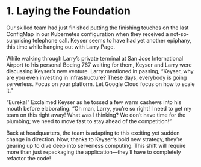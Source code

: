 # 1. Laying the Foundation

Our skilled team had just finished putting the finishing touches on the last ConfigMap in our Kubernetes configuration when they received a not-so-surprising telephone call. Keyser seems to have had yet another epiphany, this time while hanging out with Larry Page.

While walking through Larry’s private terminal at San Jose International Airport to his personal Boeing 767 waiting for them, Keyser and Larry were discussing Keyser’s new venture. Larry mentioned in passing, “Keyser, why are you even investing in infrastructure? These days, everybody is going serverless. Focus on your platform. Let Google Cloud focus on how to scale it.”

“Eureka!” Exclaimed Keyser as he tossed a few warm cashews into his mouth before elaborating. “Oh man, Larry, you’re so right! I need to get my team on this right away! What was I thinking? We don’t have time for the plumbing; we need to move fast to stay ahead of the competition!” 

Back at headquarters, the team is adapting to this exciting yet sudden change in direction. Now, thanks to Keyser's bold new strategy, they’re gearing up to dive deep into serverless computing. This shift will require more than just repackaging the application—they’ll have to completely refactor the code!
